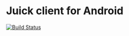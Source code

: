 # Juick client for Android
[![Build Status](https://travis-ci.org/juick/Juick-Android.svg?branch=develop)](https://travis-ci.org/juick/Juick-Android)
